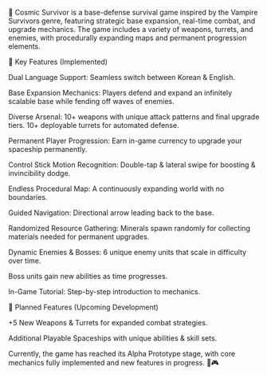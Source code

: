 🚀 Cosmic Survivor 
is a base-defense survival game inspired by the Vampire Survivors genre, featuring strategic base expansion, real-time combat, and upgrade mechanics. The game includes a variety of weapons, turrets, and enemies, with procedurally expanding maps and permanent progression elements.

🔹 Key Features (Implemented)

Dual Language Support: Seamless switch between Korean & English.

Base Expansion Mechanics: Players defend and expand an infinitely scalable base while fending off waves of enemies.

Diverse Arsenal:
10+ weapons with unique attack patterns and final upgrade tiers.
10+ deployable turrets for automated defense.

Permanent Player Progression: Earn in-game currency to upgrade your spaceship permanently.

Control Stick Motion Recognition:
Double-tap & lateral swipe for boosting & invincibility dodge.

Endless Procedural Map: A continuously expanding world with no boundaries.

Guided Navigation: Directional arrow leading back to the base.

Randomized Resource Gathering:
Minerals spawn randomly for collecting materials needed for permanent upgrades.

Dynamic Enemies & Bosses:
6 unique enemy units that scale in difficulty over time.

Boss units gain new abilities as time progresses.

In-Game Tutorial: Step-by-step introduction to mechanics.

🔹 Planned Features (Upcoming Development)

+5 New Weapons & Turrets for expanded combat strategies.

Additional Playable Spaceships with unique abilities & skill sets.

Currently, the game has reached its Alpha Prototype stage, with core mechanics fully implemented and new features in progress. 🚀🎮

